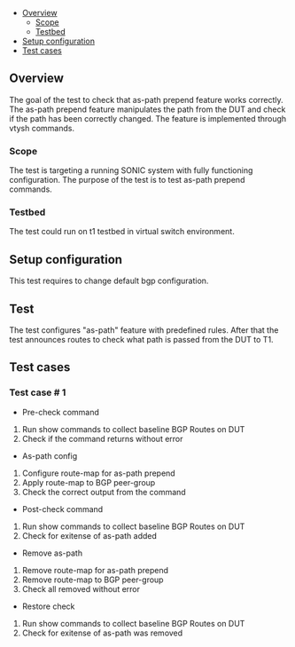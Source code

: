 - [Overview](#overview)
    - [Scope](#scope)
    - [Testbed](#testbed)
- [Setup configuration](#setup-configuration)
- [Test cases](#test-cases)

## Overview
The goal of the test to check that as-path prepend feature works correctly. The as-path prepend feature manipulates the path from the DUT and check if the path has been correctly changed. The feature is implemented through vtysh commands.

### Scope
The test is targeting a running SONIC system with fully functioning configuration. The purpose of the test is to test as-path prepend commands.

### Testbed
The test could run on t1 testbed in virtual switch environment.

## Setup configuration
This test requires to change default bgp configuration.

## Test
The test configures "as-path" feature with predefined rules. After that the test announces routes to check what path is passed from the DUT to T1.

## Test cases
### Test case # 1 
- Pre-check command
1. Run show commands to collect baseline BGP Routes on DUT
2. Check if the command returns without error

- As-path config
1. Configure route-map for as-path prepend
2. Apply route-map to BGP peer-group
3. Check the correct output from the command

- Post-check command
1. Run show commands to collect baseline BGP Routes on DUT
2. Check for exitense of as-path added

- Remove as-path
1. Remove route-map for as-path prepend
2. Remove route-map to BGP peer-group
3. Check all removed without error

- Restore check 
1. Run show commands to collect baseline BGP Routes on DUT
2. Check for exitense of as-path was removed
